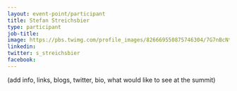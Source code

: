 ```yaml
---
layout: event-point/participant
title: Stefan Streichsbier
type: participant
job-title:
image: https://pbs.twimg.com/profile_images/826669550875746304/7G7nBcNt_400x400.jpg
linkedin:
twitter: s_streichsbier
facebook:
---
```


(add info, links, blogs, twitter, bio, what would like to see at the summit)
